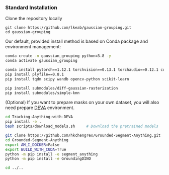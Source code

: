 ### **Standard Installation**


Clone the repository locally
```
git clone https://github.com/lkeab/gaussian-grouping.git
cd gaussian-grouping
```

Our default, provided install method is based on Conda package and environment management:
```bash
conda create -n gaussian_grouping python=3.8 -y
conda activate gaussian_grouping 

conda install pytorch==1.12.1 torchvision==0.13.1 torchaudio==0.12.1 cudatoolkit=11.3 -c pytorch
pip install plyfile==0.8.1
pip install tqdm scipy wandb opencv-python scikit-learn

pip install submodules/diff-gaussian-rasterization
pip install submodules/simple-knn
```

(Optional) If you want to prepare masks on your own dataset, you will also need prepare [DEVA]((https://github.com/hkchengrex/Tracking-Anything-with-DEVA)) environment.

```bash
cd Tracking-Anything-with-DEVA
pip install -e .
bash scripts/download_models.sh     # Download the pretrained models

git clone https://github.com/hkchengrex/Grounded-Segment-Anything.git
cd Grounded-Segment-Anything
export AM_I_DOCKER=False
export BUILD_WITH_CUDA=True
python -m pip install -e segment_anything
python -m pip install -e GroundingDINO

cd ../..
```



